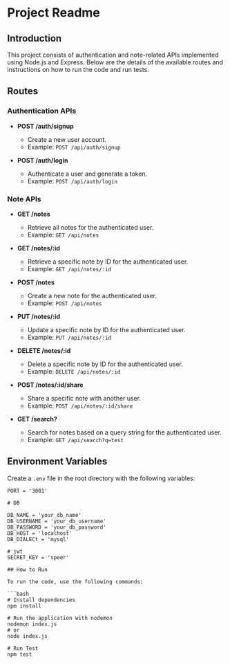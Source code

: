 # Project Readme

## Introduction

This project consists of authentication and note-related APIs implemented using Node.js and Express. Below are the details of the available routes and instructions on how to run the code and run tests.

## Routes

### Authentication APIs

- **POST /auth/signup**
  - Create a new user account.
  - Example: `POST /api/auth/signup`

- **POST /auth/login**
  - Authenticate a user and generate a token.
  - Example: `POST /api/auth/login`

### Note APIs

- **GET /notes**
  - Retrieve all notes for the authenticated user.
  - Example: `GET /api/notes`

- **GET /notes/:id**
  - Retrieve a specific note by ID for the authenticated user.
  - Example: `GET /api/notes/:id`

- **POST /notes**
  - Create a new note for the authenticated user.
  - Example: `POST /api/notes`

- **PUT /notes/:id**
  - Update a specific note by ID for the authenticated user.
  - Example: `PUT /api/notes/:id`

- **DELETE /notes/:id**
  - Delete a specific note by ID for the authenticated user.
  - Example: `DELETE /api/notes/:id`

- **POST /notes/:id/share**
  - Share a specific note with another user.
  - Example: `POST /api/notes/:id/share`

- **GET /search?**
  - Search for notes based on a query string for the authenticated user.
  - Example: `GET /api/search?q=test`

## Environment Variables

Create a `.env` file in the root directory with the following variables:

```plaintext
PORT = '3001'

# DB

DB_NAME = 'your_db_name'
DB_USERNAME = 'your_db_username'
DB_PASSWORD = 'your_db_password'
DB_HOST = 'localhost'
DB_DIALECt = 'mysql'

# jwt
SECRET_KEY = 'speer'

## How to Run

To run the code, use the following commands:

```bash
# Install dependencies
npm install

# Run the application with nodemon
nodemon index.js
# or
node index.js

# Run Test
npm test
